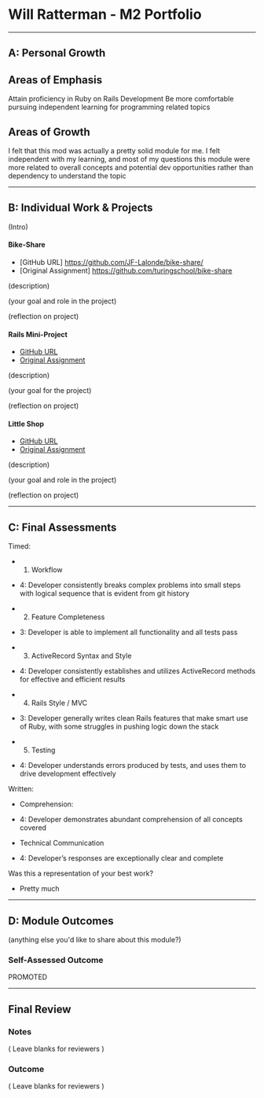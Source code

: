 # Will Ratterman - M2 Portfolio

-----------------------

## A: Personal Growth

## Areas of Emphasis

Attain proficiency in Ruby on Rails Development
Be more comfortable pursuing independent learning for programming related topics

## Areas of Growth

I felt that this mod was actually a pretty solid module for me. I felt independent with my learning, and most of my questions this module were more related to overall concepts and potential dev opportunities rather than dependency to understand the topic

-----------------------

## B: Individual Work & Projects

(Intro)

#### Bike-Share

* [GitHub URL] https://github.com/JF-Lalonde/bike-share/
* [Original Assignment] https://github.com/turingschool/bike-share


(description)

(your goal and role in the project)

(reflection on project)

#### Rails Mini-Project

* [GitHub URL]()
* [Original Assignment]()

(description)

(your goal for the project)

(reflection on project)

#### Little Shop

* [GitHub URL]()
* [Original Assignment]()

(description)

(your goal and role in the project)

(reflection on project)

-----------------------

## C: Final Assessments

Timed:
  - 1. Workflow
  * 4: Developer consistently breaks complex problems into small steps with logical sequence that is evident from git history

  - 2. Feature Completeness
  * 3: Developer is able to implement all functionality and all tests pass

  - 3. ActiveRecord Syntax and Style
  * 4: Developer consistently establishes and utilizes ActiveRecord methods for effective and efficient results

  - 4. Rails Style / MVC
  * 3: Developer generally writes clean Rails features that make smart use of Ruby, with some struggles in pushing logic down the stack

  - 5. Testing
  * 4: Developer understands errors produced by tests, and uses them to drive development effectively

Written:
  - Comprehension:
  *   4: Developer demonstrates abundant comprehension of all concepts covered

  - Technical Communication
  *   4: Developer’s responses are exceptionally clear and complete


Was this a representation of your best work?
- Pretty much

-----------------------

## D: Module Outcomes

(anything else you'd like to share about this module?)

### Self-Assessed Outcome

PROMOTED

------------------

## Final Review

### Notes

( Leave blanks for reviewers )

### Outcome

( Leave blanks for reviewers )
